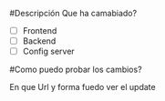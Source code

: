 #Descripción
Que ha camabiado?

- [ ] Frontend
- [ ] Backend
- [ ] Config server

#Como puedo probar los cambios?

En que Url y forma fuedo ver el update
